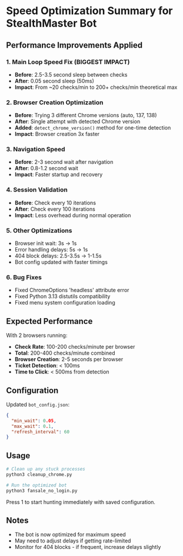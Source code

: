 # Speed Optimization Summary for StealthMaster Bot

## Performance Improvements Applied

### 1. **Main Loop Speed Fix** (BIGGEST IMPACT)
- **Before**: 2.5-3.5 second sleep between checks
- **After**: 0.05 second sleep (50ms)
- **Impact**: From ~20 checks/min to 200+ checks/min theoretical max

### 2. **Browser Creation Optimization**
- **Before**: Trying 3 different Chrome versions (auto, 137, 138)
- **After**: Single attempt with detected Chrome version
- **Added**: `detect_chrome_version()` method for one-time detection
- **Impact**: Browser creation 3x faster

### 3. **Navigation Speed**
- **Before**: 2-3 second wait after navigation
- **After**: 0.8-1.2 second wait
- **Impact**: Faster startup and recovery

### 4. **Session Validation**
- **Before**: Check every 10 iterations
- **After**: Check every 100 iterations
- **Impact**: Less overhead during normal operation

### 5. **Other Optimizations**
- Browser init wait: 3s → 1s
- Error handling delays: 5s → 1s
- 404 block delays: 2.5-3.5s → 1-1.5s
- Bot config updated with faster timings

### 6. **Bug Fixes**
- Fixed ChromeOptions 'headless' attribute error
- Fixed Python 3.13 distutils compatibility
- Fixed menu system configuration loading

## Expected Performance

With 2 browsers running:
- **Check Rate**: 100-200 checks/minute per browser
- **Total**: 200-400 checks/minute combined
- **Browser Creation**: 2-5 seconds per browser
- **Ticket Detection**: < 100ms
- **Time to Click**: < 500ms from detection

## Configuration
Updated `bot_config.json`:
```json
{
  "min_wait": 0.05,
  "max_wait": 0.1,
  "refresh_interval": 60
}
```

## Usage
```bash
# Clean up any stuck processes
python3 cleanup_chrome.py

# Run the optimized bot
python3 fansale_no_login.py
```

Press 1 to start hunting immediately with saved configuration.

## Notes
- The bot is now optimized for maximum speed
- May need to adjust delays if getting rate-limited
- Monitor for 404 blocks - if frequent, increase delays slightly
